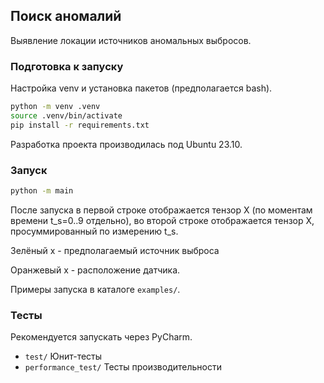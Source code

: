 ## Поиск аномалий

Выявление локации источников аномальных выбросов.

### Подготовка к запуску

Настройка venv и установка пакетов (предполагается bash).

```bash
python -m venv .venv
source .venv/bin/activate
pip install -r requirements.txt
```

Разработка проекта производилась под Ubuntu 23.10.

### Запуск

```bash
python -m main
```

После запуска в первой строке отображается тензор X (по моментам времени t_s=0..9 отдельно),
во второй строке отображается тензор X, просуммированный по измерению t_s.

Зелёный х - предполагаемый источник выброса

Оранжевый x - расположение датчика.

Примеры запуска в каталоге `examples/`.

### Тесты

Рекомендуется запускать через PyCharm.

* `test/` Юнит-тесты
* `performance_test/` Тесты производительности


